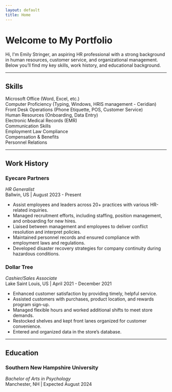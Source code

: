 ```yaml
---
layout: default
title: Home
---
```


# Welcome to My Portfolio

Hi, I'm Emily Stringer, an aspiring HR professional with a strong background in human resources, customer service, and organizational management. Below you’ll find my key skills, work history, and educational background.

---

## Skills

<div class="skills">
  <div class="skill">Microsoft Office (Word, Excel, etc.)</div>
  <div class="skill">Computer Proficiency (Typing, Windows, HRIS management - Ceridian)</div>
  <div class="skill">Front Desk Operations (Phone Etiquette, POS, Customer Service)</div>
  <div class="skill">Human Resources (Onboarding, Data Entry)</div>
  <div class="skill">Electronic Medical Records (EMR)</div>
  <div class="skill">Communication Skills</div>
  <div class="skill">Employment Law Compliance</div>
  <div class="skill">Compensation & Benefits</div>
  <div class="skill">Personnel Relations</div>
</div>

---

## Work History

### **Eyecare Partners**  
*HR Generalist*  
Ballwin, US | August 2023 - Present

- Assist employees and leaders across 20+ practices with various HR-related inquiries.
- Managed recruitment efforts, including staffing, position management, and onboarding for new hires.
- Liaised between management and employees to deliver conflict resolution and interpret policies.
- Maintained personnel records and ensured compliance with employment laws and regulations.
- Developed disaster recovery strategies for company continuity during hazardous conditions.

### **Dollar Tree**  
*Cashier/Sales Associate*  
Lake Saint Louis, US | April 2021 - December 2021

- Enhanced customer satisfaction by providing timely, helpful service.
- Assisted customers with purchases, product location, and rewards program sign-up.
- Managed flexible hours and worked additional shifts to meet store demands.
- Restocked shelves and kept front lanes organized for customer convenience.
- Entered and organized data in the store’s database.

---

## Education

### **Southern New Hampshire University**  
*Bachelor of Arts in Psychology*  
Manchester, NH | Expected August 2024
